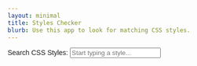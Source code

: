 ```yaml
---
layout: minimal
title: Styles Checker
blurb: Use this app to look for matching CSS styles.
---
```



<style>
body {
font-family: Arial, sans-serif;
margin: 20px;
}
#search-container {
margin-bottom: 20px;
}
#suggestions {
border: 1px solid #ccc;
max-height: 200px;
overflow-y: auto;
padding: 5px;
display: none;
}
.suggestion {
padding: 5px;
cursor: pointer;
}
.suggestion:hover {
background-color: #f0f0f0;
}
#exact-match {
color: green;
font-weight: bold;
margin-top: 10px;
}
</style>


<div id="search-container">
<label for="search-input">Search CSS Styles:</label>
<input type="text" id="search-input" placeholder="Start typing a style...">
</div>

<div id="suggestions"></div>
<div id="exact-match"></div>

<script>
const styles = [
".avatar-lg",
".avatar-md",
".avatar-sm",
".benifits-item",
".benifits-item .feature-icon",
".benifits-itemafter",
".benifits-itemhover",
".btn",
".btn.apolo-btn",
".btn.apolo-btnbefore",
".btn.apolo-btnafter",
".btn.apolo-btnfocus",
".btn.apolo-btnfocusafter",
".btn.apolo-btnhover",
".btnactive",
".btnfocus",
".btnhover",
".button-group",
".card-header .btn",
".card-header .btn.collapsed",
".card-header .btn.collapsedafter",
".card-header .btnactive",
".card-header .btnfocus",
".card-header .btnhover",
".card-header .btnafter",
".client-rating",
".container",
".contact-box",
".contact-us",
".copyright-area",
".discover-list",
".download-area",
".download-thumb",
".features-slider-wrapper",
".form-control",
".form-controlfocus",
".fw-3",
".fw-4",
".fw-5",
".fw-6",
".fw-7",
".h-100vh",
".height-emulator",
".icon",
".icon-box.icon-1",
".icon-box.icon-1hover",
".icon-box.icon-2",
".icon-box.icon-2hover",
".icon-box.icon-3",
".icon-box.icon-3hover",
".icon-box.icon-4",
".icon-box.icon-4hover",
".main",
".more-features-thumb .thumb-one",
".more-features-thumb .thumb-two",
".navbar",
".navbar .navbar-brand-sticky",
".navbar .navbar-nav",
".navbar-dark",
".navbar-dark.navbar-sticky-on",
".navbar-sticky",
".navbar-sticky-moved-up",
".navbar-sticky-on",
".navbar-sticky-transitioned",
".op-5",
".overlay-dark",
".overlay-darkafter",
".owl-carousel",
".owl-nextfocus",
".owl-prevfocus",
".preloader-main",
".preloader-main .loader-section",
".preloader-main .loader-section.section-left",
".preloader-main .loader-section.section-right",
".preloader-main .loaded .preloader",
".preloader-main .loaded .section-left",
".preloader-main .loaded .section-right",
".preloader-main .preloader",
".preloader-main .preloader-wapper",
".preloader-main.circle.dotnth-of-type(1)",
".preloader-main.circle.dotnth-of-type(2)",
".price-header .plan-title",
".price-plan-area",
".price-plan-wrapper",
".section",
".section-heading",
".shape-bottom",
".screenshots-area",
".single-counter",
".single-price-plan",
".single-price-plan .plan-features",
".single-price-plan .plan-select",
".single-screenshot",
".single-team",
".statistic-area",
".store-buttons",
".store-buttons.store-black",
".subscribe-area",
".subscribe-form",
".testimonial-area .owl-carousel",
".testimonial-area .owl-item",
".welcome-area",
".welcome-area .shape-bottom",
".welcome-area.bg-overlayafter",
".welcome-thumb"
];

const input = document.getElementById('search-input');
const suggestionsDiv = document.getElementById('suggestions');
const exactMatchDiv = document.getElementById('exact-match');

input.addEventListener('input', () => {
const query = input.value.toLowerCase();
suggestionsDiv.innerHTML = '';
exactMatchDiv.textContent = '';

if (query) {
const regex = new RegExp(query.split('').join('.*?'), 'i');
const matches = styles.filter(style => regex.test(style));

if (matches.length >= 10) {
	suggestionsDiv.style.display = 'block';
	matches.slice(0, 10).forEach(match => {
		const suggestion = document.createElement('div');
		suggestion.textContent = match;
		suggestion.className = 'suggestion';
		suggestionsDiv.appendChild(suggestion);
	});
} else {
	suggestionsDiv.style.display = 'none';
}

if (matches.some(style => style.toLowerCase() === query)) {
	exactMatchDiv.textContent = 'There is a matching style in the existing CSS';
}
} else {
suggestionsDiv.style.display = 'none';
}
});

suggestionsDiv.addEventListener('click', (event) => {
if (event.target.classList.contains('suggestion')) {
input.value = event.target.textContent;
suggestionsDiv.style.display = 'none';
exactMatchDiv.textContent = 'There is a matching style in the existing CSS';
}
});
</script>


